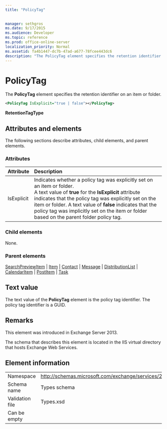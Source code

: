 ```yaml
---
title: "PolicyTag"
 
 
manager: sethgros
ms.date: 9/17/2015
ms.audience: Developer
ms.topic: reference
ms.prod: office-online-server
localization_priority: Normal
ms.assetid: fa4b1447-dc7b-47ad-a677-78fcee443dc6
description: "The PolicyTag element specifies the retention identifier on an item or folder."
---
```


# PolicyTag

The **PolicyTag** element specifies the retention identifier on an item or folder. 
  
```xml
<PolicyTag IsExplicit="true | false"></PolicyTag>
```

 **RetentionTagType**
## Attributes and elements

The following sections describe attributes, child elements, and parent elements.
  
### Attributes

|**Attribute**|**Description**|
|:-----|:-----|
|IsExplicit  <br/> |Indicates whether a policy tag was explicitly set on an item or folder.  <br/> A text value of **true** for the **IsExplicit** attribute indicates that the policy tag was explicitly set on the item or folder. A text value of **false** indicates that the policy tag was implicitly set on the item or folder based on the parent folder policy tag.  <br/> |
   
### Child elements

None.
  
### Parent elements

[SearchPreviewItem](searchpreviewitem.md) | [Item](item.md) | [Contact](contact.md) | [Message](message-ex15websvcsotherref.md) | [DistributionList](distributionlist.md) | [CalendarItem](calendaritem.md) | [PostItem](postitem.md) | [Task](task.md)
  
## Text value

The text value of the **PolicyTag** element is the policy tag identifier. The policy tag identifier is a GUID. 
  
## Remarks

This element was introduced in Exchange Server 2013.
  
The schema that describes this element is located in the IIS virtual directory that hosts Exchange Web Services.
  
## Element information

|||
|:-----|:-----|
|Namespace  <br/> |http://schemas.microsoft.com/exchange/services/2006/types  <br/> |
|Schema name  <br/> |Types schema  <br/> |
|Validation file  <br/> |Types.xsd  <br/> |
|Can be empty  <br/> ||
   

